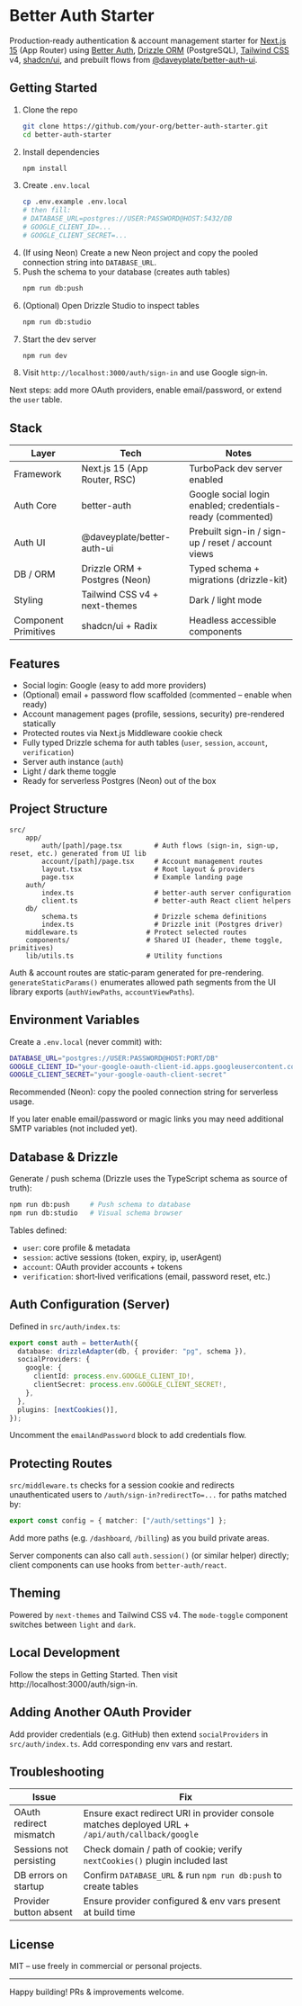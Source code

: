 # Better Auth Starter

Production‑ready authentication & account management starter for
[Next.js 15](https://nextjs.org) (App Router) using
[Better Auth](https://better-auth.com),
[Drizzle ORM](https://orm.drizzle.team) (PostgreSQL),
[Tailwind CSS](https://tailwindcss.com) v4, [shadcn/ui](https://ui.shadcn.com),
and prebuilt flows from
[@daveyplate/better-auth-ui](https://better-auth-ui.com/).

## Getting Started

1. Clone the repo
   ```bash
   git clone https://github.com/your-org/better-auth-starter.git
   cd better-auth-starter
   ```
2. Install dependencies
   ```bash
   npm install
   ```
3. Create `.env.local`
   ```bash
   cp .env.example .env.local
   # then fill:
   # DATABASE_URL=postgres://USER:PASSWORD@HOST:5432/DB
   # GOOGLE_CLIENT_ID=...
   # GOOGLE_CLIENT_SECRET=...
   ```
4. (If using Neon) Create a new Neon project and copy the pooled connection string into `DATABASE_URL`.
5. Push the schema to your database (creates auth tables)
   ```bash
   npm run db:push
   ```
6. (Optional) Open Drizzle Studio to inspect tables
   ```bash
   npm run db:studio
   ```
7. Start the dev server
   ```bash
   npm run dev
   ```
8. Visit `http://localhost:3000/auth/sign-in` and use Google sign‑in.

Next steps: add more OAuth providers, enable email/password, or extend the `user` table.

## Stack

| Layer                | Tech                          | Notes                                                      |
| -------------------- | ----------------------------- | ---------------------------------------------------------- |
| Framework            | Next.js 15 (App Router, RSC)  | TurboPack dev server enabled                               |
| Auth Core            | better-auth                   | Google social login enabled; credentials-ready (commented) |
| Auth UI              | @daveyplate/better-auth-ui    | Prebuilt sign-in / sign-up / reset / account views         |
| DB / ORM             | Drizzle ORM + Postgres (Neon) | Typed schema + migrations (drizzle-kit)                    |
| Styling              | Tailwind CSS v4 + next-themes | Dark / light mode                                          |
| Component Primitives | shadcn/ui + Radix             | Headless accessible components                             |

## Features

- Social login: Google (easy to add more providers)
- (Optional) email + password flow scaffolded (commented – enable when ready)
- Account management pages (profile, sessions, security) pre-rendered statically
- Protected routes via Next.js Middleware cookie check
- Fully typed Drizzle schema for auth tables (`user`, `session`, `account`, `verification`)
- Server auth instance (`auth`)
- Light / dark theme toggle
- Ready for serverless Postgres (Neon) out of the box

## Project Structure

```
src/
	app/
		auth/[path]/page.tsx        # Auth flows (sign-in, sign-up, reset, etc.) generated from UI lib
		account/[path]/page.tsx     # Account management routes
		layout.tsx                  # Root layout & providers
		page.tsx                    # Example landing page
	auth/
		index.ts                    # better-auth server configuration
		client.ts                   # better-auth React client helpers
	db/
		schema.ts                   # Drizzle schema definitions
		index.ts                    # Drizzle init (Postgres driver)
	middleware.ts                 # Protect selected routes
	components/                   # Shared UI (header, theme toggle, primitives)
	lib/utils.ts                  # Utility functions
```

Auth & account routes are static‑param generated for pre-rendering. `generateStaticParams()`
enumerates allowed path segments from the UI library exports (`authViewPaths`,
`accountViewPaths`).

## Environment Variables

Create a `.env.local` (never commit) with:

```bash
DATABASE_URL="postgres://USER:PASSWORD@HOST:PORT/DB"
GOOGLE_CLIENT_ID="your-google-oauth-client-id.apps.googleusercontent.com"
GOOGLE_CLIENT_SECRET="your-google-oauth-client-secret"
```

Recommended (Neon): copy the pooled connection string for serverless usage.

If you later enable email/password or magic links you may need additional SMTP variables (not included yet).

## Database & Drizzle

Generate / push schema (Drizzle uses the TypeScript schema as source of truth):

```bash
npm run db:push     # Push schema to database
npm run db:studio   # Visual schema browser
```

Tables defined:

- `user`: core profile & metadata
- `session`: active sessions (token, expiry, ip, userAgent)
- `account`: OAuth provider accounts + tokens
- `verification`: short‑lived verifications (email, password reset, etc.)

## Auth Configuration (Server)

Defined in `src/auth/index.ts`:

```ts
export const auth = betterAuth({
  database: drizzleAdapter(db, { provider: "pg", schema }),
  socialProviders: {
    google: {
      clientId: process.env.GOOGLE_CLIENT_ID!,
      clientSecret: process.env.GOOGLE_CLIENT_SECRET!,
    },
  },
  plugins: [nextCookies()],
});
```

Uncomment the `emailAndPassword` block to add credentials flow.

## Protecting Routes

`src/middleware.ts` checks for a session cookie and redirects unauthenticated users to `/auth/sign-in?redirectTo=...` for paths matched by:

```ts
export const config = { matcher: ["/auth/settings"] };
```

Add more paths (e.g. `/dashboard`, `/billing`) as you build private areas.

Server components can also call `auth.session()` (or similar helper) directly; client components can use hooks from `better-auth/react`.

## Theming

Powered by `next-themes` and Tailwind CSS v4. The `mode-toggle` component switches between `light` and `dark`.

## Local Development

Follow the steps in Getting Started. Then visit http://localhost:3000/auth/sign-in.

## Adding Another OAuth Provider

Add provider credentials (e.g. GitHub) then extend `socialProviders` in `src/auth/index.ts`. Add corresponding env vars and restart.

## Troubleshooting

| Issue                   | Fix                                                                                              |
| ----------------------- | ------------------------------------------------------------------------------------------------ |
| OAuth redirect mismatch | Ensure exact redirect URI in provider console matches deployed URL + `/api/auth/callback/google` |
| Sessions not persisting | Check domain / path of cookie; verify `nextCookies()` plugin included last                       |
| DB errors on startup    | Confirm `DATABASE_URL` & run `npm run db:push` to create tables                                  |
| Provider button absent  | Ensure provider configured & env vars present at build time                                      |

## License

MIT – use freely in commercial or personal projects.

---

Happy building! PRs & improvements welcome.
